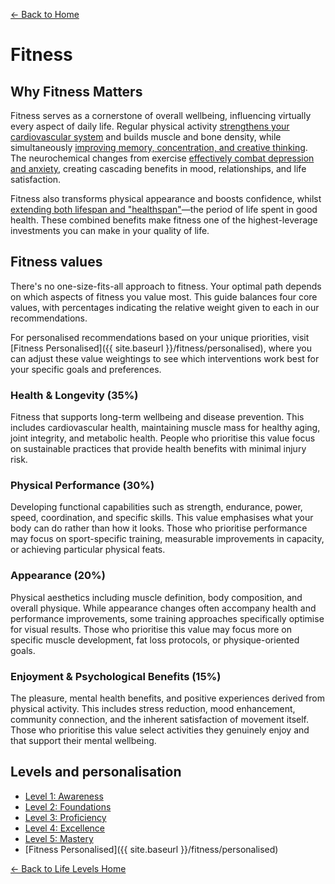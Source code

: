 [← Back to Home](../)
# Fitness
## Why Fitness Matters

Fitness serves as a cornerstone of overall wellbeing, influencing virtually every aspect of daily life. Regular physical activity [strengthens your cardiovascular system](https://www.health.harvard.edu/staying-healthy/the-secret-to-better-health-exercise) and builds muscle and bone density, while simultaneously [improving memory, concentration, and creative thinking](https://bjsm.bmj.com/content/52/3/154). The neurochemical changes from exercise [effectively combat depression and anxiety](https://jamanetwork.com/journals/jamapsychiatry/article-abstract/2720689), creating cascading benefits in mood, relationships, and life satisfaction.

Fitness also transforms physical appearance and boosts confidence, whilst [extending both lifespan and "healthspan"](https://www.thelancet.com/journals/lancet/article/PIIS0140-6736(12)61031-9/fulltext)—the period of life spent in good health. These combined benefits make fitness one of the highest-leverage investments you can make in your quality of life.

## Fitness values
There's no one-size-fits-all approach to fitness. Your optimal path depends on which aspects of fitness you value most. This guide balances four core values, with percentages indicating the relative weight given to each in our recommendations.

For personalised recommendations based on your unique priorities, visit [Fitness Personalised]({{ site.baseurl }}/fitness/personalised), where you can adjust these value weightings to see which interventions work best for your specific goals and preferences.

### Health & Longevity (35%)
Fitness that supports long-term wellbeing and disease prevention. This includes cardiovascular health, maintaining muscle mass for healthy aging, joint integrity, and metabolic health. People who prioritise this value focus on sustainable practices that provide health benefits with minimal injury risk.

### Physical Performance (30%)
Developing functional capabilities such as strength, endurance, power, speed, coordination, and specific skills. This value emphasises what your body can do rather than how it looks. Those who prioritise performance may focus on sport-specific training, measurable improvements in capacity, or achieving particular physical feats.

### Appearance (20%)
Physical aesthetics including muscle definition, body composition, and overall physique. While appearance changes often accompany health and performance improvements, some training approaches specifically optimise for visual results. Those who prioritise this value may focus more on specific muscle development, fat loss protocols, or physique-oriented goals.

### Enjoyment & Psychological Benefits (15%)
The pleasure, mental health benefits, and positive experiences derived from physical activity. This includes stress reduction, mood enhancement, community connection, and the inherent satisfaction of movement itself. Those who prioritise this value select activities they genuinely enjoy and that support their mental wellbeing.

## Levels and personalisation
- [Level 1: Awareness](level-1)
- [Level 2: Foundations](level-2)
- [Level 3: Proficiency](level-3)
- [Level 4: Excellence](level-4)
- [Level 5: Mastery](level-5)
- [Fitness Personalised]({{ site.baseurl }}/fitness/personalised)

[← Back to Life Levels Home](../)

